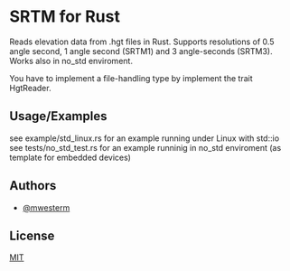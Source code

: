 
# SRTM for Rust

Reads elevation data from .hgt files in Rust. Supports resolutions of 0.5 angle second, 1 angle second (SRTM1) and 3 angle-seconds (SRTM3).
Works also in no_std enviroment.

You have to implement a file-handling type by implement the trait HgtReader.




## Usage/Examples
see  example/std_linux.rs  for an example running under Linux with std::io
see  tests/no_std_test.rs for an example runninig in no_std enviroment (as template for embedded devices)


## Authors

- [@mwesterm](https://www.github.com/mwesterm)


## License

[MIT](https://choosealicense.com/licenses/mit/)

